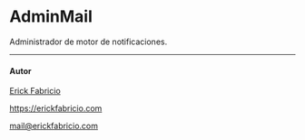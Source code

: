 # AdminMail

Administrador de motor de notificaciones.

------------
#### Autor
[Erick Fabricio](https://erickfabricio.com)

<https://erickfabricio.com>

<mail@erickfabricio.com>